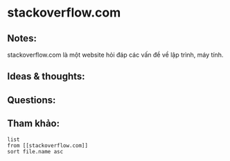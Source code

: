 # stackoverflow.com

## Notes:
stackoverflow.com là một website hỏi đáp các vấn đề về lập trình, máy tính.

## Ideas & thoughts:

## Questions:


## Tham khảo:
```dataview
list
from [[stackoverflow.com]]
sort file.name asc
```